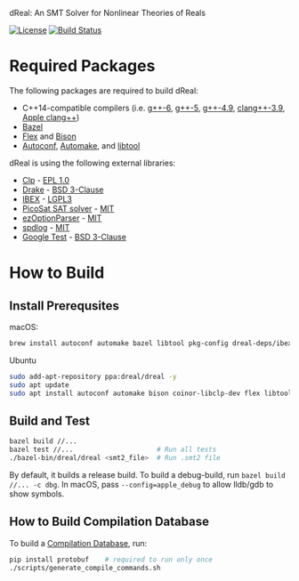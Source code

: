 dReal: An SMT Solver for Nonlinear Theories of Reals

[![License](https://img.shields.io/badge/License-Apache%202.0-blue.svg)](https://opensource.org/licenses/Apache-2.0)
[![Build Status](https://travis-ci.org/dreal/dreal4.svg?branch=master)](https://travis-ci.org/dreal/dreal4)

Required Packages
=================

The following packages are required to build dReal:

 - C++14-compatible compilers
   (i.e. [g++-6](https://gcc.gnu.org/gcc-6),
   [g++-5](https://gcc.gnu.org/gcc-5),
   [g++-4.9](https://gcc.gnu.org/gcc-4.9),
   [clang++-3.9](http://releases.llvm.org/3.9.0/tools/clang/docs),
   [Apple clang++](https://developer.apple.com/library/content/documentation/CompilerTools/Conceptual/LLVMCompilerOverview/index.html))
 - [Bazel](https://bazel.build)
 - [Flex](https://www.gnu.org/software/flex)
   and [Bison](https://www.gnu.org/software/bison)
 - [Autoconf](http://www.gnu.org/software/autoconf/autoconf.html),
   [Automake](https://www.gnu.org/software/automake/),
   and [libtool](https://www.gnu.org/software/libtool/)

dReal is using the following external libraries:

 - [Clp](https://projects.coin-or.org/Clp) - [EPL 1.0](https://opensource.org/licenses/eclipse-1.0)
 - [Drake](http://drake.mit.edu) - [BSD 3-Clause](https://raw.githubusercontent.com/RobotLocomotion/drake/master/LICENSE.TXT)
 - [IBEX](https://github.com/ibex-team/ibex-lib) - [LGPL3](https://raw.githubusercontent.com/ibex-team/ibex-lib/master/LICENSE)
 - [PicoSat SAT solver](http://fmv.jku.at/picosat) - [MIT](http://fmv.jku.at/picosat/LICENSE)
 - [ezOptionParser](http://ezoptionparser.sourceforge.net) - [MIT](https://raw.githubusercontent.com/dreal-deps/ezoptionparser/master/MIT-LICENSE)
 - [spdlog](https://github.com/gabime/spdlog) - [MIT](https://raw.githubusercontent.com/gabime/spdlog/master/LICENSE)
 - [Google Test](https://github.com/google/googletest) - [BSD 3-Clause](https://raw.githubusercontent.com/google/googletest/master/googletest/LICENSE)

How to Build
============

Install Prerequsites
--------------------

macOS:

```bash
brew install autoconf automake bazel libtool pkg-config dreal-deps/ibex/ibex
```

Ubuntu

```bash
sudo add-apt-repository ppa:dreal/dreal -y
sudo apt update
sudo apt install autoconf automake bison coinor-libclp-dev flex libtool pkg-config libibex-dev
```

Build and Test
--------------

```bash
bazel build //...
bazel test //...                     # Run all tests
./bazel-bin/dreal/dreal <smt2_file>  # Run .smt2 file
```

By default, it builds a release build. To build a debug-build, run
`bazel build //... -c dbg`. In macOS, pass `--config=apple_debug` to
allow lldb/gdb to show symbols.


How to Build Compilation Database
-----------------------------------

To build a [Compilation
Database](https://clang.llvm.org/docs/JSONCompilationDatabase.html),
run:

```bash
pip install protobuf    # required to run only once
./scripts/generate_compile_commands.sh
```
